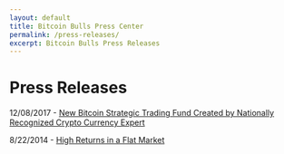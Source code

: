 ```yaml
---
layout: default
title: Bitcoin Bulls Press Center
permalink: /press-releases/
excerpt: Bitcoin Bulls Press Releases
---
```


# Press Releases

12/08/2017 - [New Bitcoin Strategic Trading Fund Created by Nationally Recognized Crypto Currency Expert](2017-12-08-bitcoin-strategic-trading-fund.pdf)

8/22/2014 - [High Returns in a Flat Market](high-returns-in-a-flat-market.pdf)